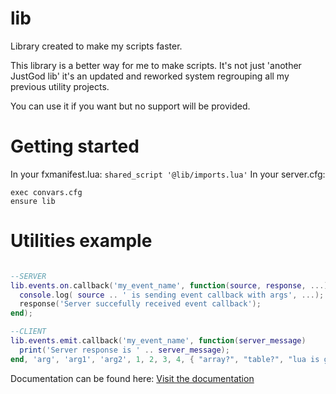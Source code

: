 # lib
Library created to make my scripts faster.

This library is a better way for me to make scripts.
It's not just 'another JustGod lib' it's an updated and reworked system regrouping all my previous utility projects.

You can use it if you want but no support will be provided.

# Getting started
In your fxmanifest.lua: 
```shared_script '@lib/imports.lua'```
In your server.cfg: 
```
exec convars.cfg
ensure lib
```

# Utilities example
``` lua

--SERVER
lib.events.on.callback('my_event_name', function(source, response, ...)
  console.log( source .. ' is sending event callback with args', ...);
  response('Server succefully received event callback');
end);

--CLIENT
lib.events.emit.callback('my_event_name', function(server_message)
  print('Server response is ' .. server_message);
end, 'arg', 'arg1', 'arg2', 1, 2, 3, 4, { "array?", "table?", "lua is good" });

```

Documentation can be found here: [Visit the documentation](https://github.com/JustGodWork/lib/wiki)
